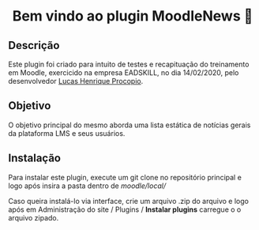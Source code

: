 <h1 align="center">Bem vindo ao plugin MoodleNews 👋</h1>

<h2>Descrição</h2>
<p>
Este plugin foi criado para intuito de testes e recapituação do treinamento em Moodle, exercicido na empresa EADSKILL, no dia 14/02/2020, pelo desenvolvedor <a href="https://github.com/LucasProcopio">Lucas Henrique Procopio</a>.
</p>
<h2>Objetivo</h2>

<p>O objetivo principal do mesmo aborda uma lista estática de notícias gerais da plataforma LMS e seus usuários.</p>

<h2>Instalação</h2>
<p>Para instalar este plugin, execute um git clone no repositório principal e logo após insira a pasta dentro de 
<em>moodle/local/</em></p>

<p>Caso queira instalá-lo via interface, crie um arquivo .zip do arquivo e logo após em Administração do site / Plugins / <strong>Instalar plugins</strong> carregue o o arquivo zipado.</p>

